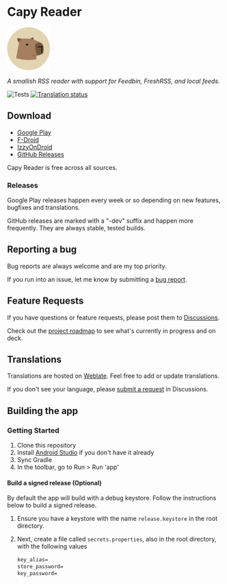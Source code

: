 # Capy Reader

<img src="./site/capy.png" width="100px">

_A smallish RSS reader with support for Feedbin, FreshRSS, and local feeds._

![Tests](https://github.com/jocmp/capyreader/actions/workflows/ci.yml/badge.svg) <a href="https://hosted.weblate.org/engage/capy-reader/">
 <img src="https://hosted.weblate.org/widget/capy-reader/strings/svg-badge.svg" alt="Translation status" />
</a>

## Download

- [Google Play][gplay_link]
- [F-Droid][fdroid_link]
- [IzzyOnDroid][izzy_link]
- [GitHub Releases][github_link]

Capy Reader is free across all sources.

### Releases

Google Play releases happen every week or so depending on new features, bugfixes and translations.

GitHub releases are marked with a "-dev" suffix and happen more frequently. They are always stable, tested builds.

## Reporting a bug

Bug reports are always welcome and are my top priority.

If you run into an issue, let me know by submitting a [bug report](https://github.com/jocmp/capyreader/issues/new?labels=bug&template=bug_report.yml).

## Feature Requests

If you have questions or feature requests, please post them to [Discussions](https://github.com/jocmp/capyreader/discussions).

Check out the [project roadmap](https://github.com/users/jocmp/projects/3) to see what's currently in progress and on deck.

## Translations

Translations are hosted on [Weblate](https://hosted.weblate.org/projects/capy-reader). Feel free to add or update translations.

If you don't see your language, please [submit a request](https://github.com/jocmp/capyreader/discussions) in Discussions.

## Building the app

### Getting Started

1. Clone this repository
2. Install [Android Studio](https://developer.android.com/studio) if you don't have it already
3. Sync Gradle
4. In the toolbar, go to Run > Run 'app'

#### Build a signed release (Optional)

By default the app will build with a debug keystore. Follow the instructions below to build a signed release.

1. Ensure you have a keystore with the name `release.keystore` in the root directory.
2. Next, create a file called `secrets.properties`, also in the root directory, with the following values

    ```properties
    key_alias=
    store_password=
    key_password=
    ```


[gplay_link]: https://play.google.com/store/apps/details?id=com.capyreader.app
[fdroid_link]: https://f-droid.org/packages/com.capyreader.app/
[izzy_link]: https://apt.izzysoft.de/fdroid/index/apk/com.capyreader.app
[izzy_img]: https://img.shields.io/endpoint?url=https://apt.izzysoft.de/fdroid/api/v1/shield/com.capyreader.app&label=IzzyOnDroid
[github_link]: https://github.com/jocmp/capyreader/releases/latest
[github_img]: https://img.shields.io/github/v/release/jocmp/capyreader?logo=GitHub

